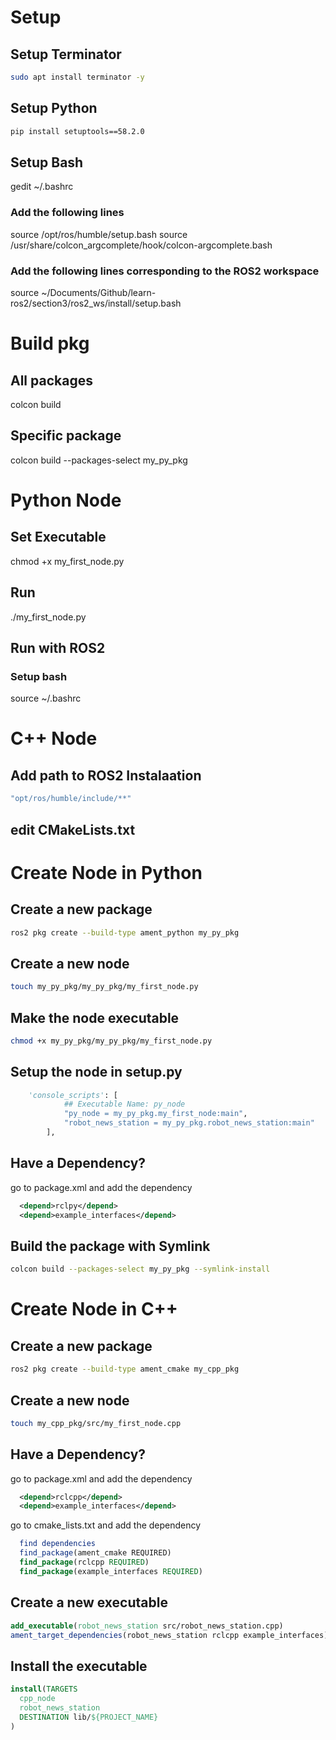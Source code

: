 # Setup
## Setup Terminator
```bash
sudo apt install terminator -y
```

## Setup Python
```bash
pip install setuptools==58.2.0
```

## Setup Bash
gedit ~/.bashrc
### Add the following lines
source /opt/ros/humble/setup.bash
source /usr/share/colcon_argcomplete/hook/colcon-argcomplete.bash

### Add the following lines corresponding to the ROS2 workspace
source ~/Documents/Github/learn-ros2/section3/ros2_ws/install/setup.bash


# Build pkg
## All packages
colcon build
## Specific package
colcon build --packages-select my_py_pkg

# Python Node
## Set Executable
chmod +x my_first_node.py

## Run
./my_first_node.py

## Run with ROS2
### Setup bash
source ~/.bashrc

# C++ Node
## Add path to ROS2 Instalaation
```bash
"opt/ros/humble/include/**"
```

## edit CMakeLists.txt

# Create Node in Python
## Create a new package
```bash
ros2 pkg create --build-type ament_python my_py_pkg
```

## Create a new node
```bash
touch my_py_pkg/my_py_pkg/my_first_node.py
```

## Make the node executable
```bash
chmod +x my_py_pkg/my_py_pkg/my_first_node.py
```

## Setup the node in setup.py
```python
    'console_scripts': [
            ## Executable Name: py_node
            "py_node = my_py_pkg.my_first_node:main",
            "robot_news_station = my_py_pkg.robot_news_station:main"
        ],
```

## Have a Dependency?
go to package.xml and add the dependency
```xml
  <depend>rclpy</depend>
  <depend>example_interfaces</depend>
```

## Build the package with Symlink
```bash
colcon build --packages-select my_py_pkg --symlink-install
```

# Create Node in C++
## Create a new package
```bash
ros2 pkg create --build-type ament_cmake my_cpp_pkg
```

## Create a new node
```bash
touch my_cpp_pkg/src/my_first_node.cpp
```

## Have a Dependency?
go to package.xml and add the dependency
```xml
  <depend>rclcpp</depend>
  <depend>example_interfaces</depend>
```

go to cmake_lists.txt and add the dependency
```cmake
  find dependencies
  find_package(ament_cmake REQUIRED)
  find_package(rclcpp REQUIRED)
  find_package(example_interfaces REQUIRED)
```

## Create a new executable
```cmake
add_executable(robot_news_station src/robot_news_station.cpp)
ament_target_dependencies(robot_news_station rclcpp example_interfaces)
```

## Install the executable
```cmake
install(TARGETS
  cpp_node
  robot_news_station
  DESTINATION lib/${PROJECT_NAME}
)
```
